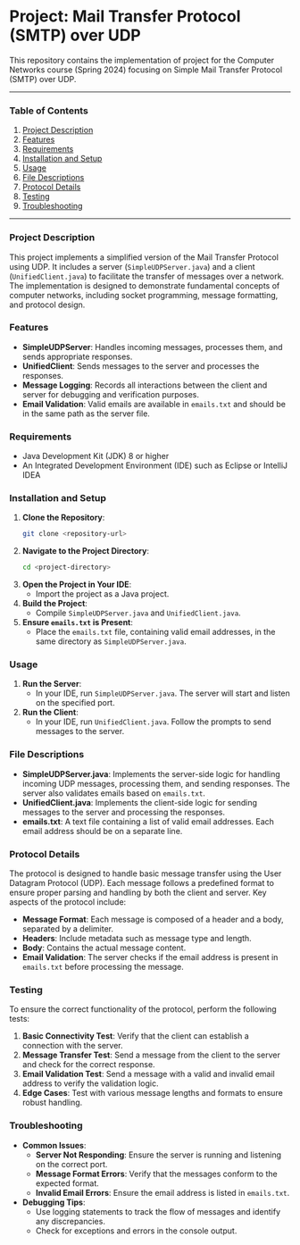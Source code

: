 # Project: Mail Transfer Protocol (SMTP) over UDP

This repository contains the implementation of project for the Computer Networks course (Spring 2024) focusing on Simple Mail Transfer Protocol (SMTP) over UDP.

---

### Table of Contents
1. [Project Description](#project-description)
2. [Features](#features)
3. [Requirements](#requirements)
4. [Installation and Setup](#installation-and-setup)
5. [Usage](#usage)
6. [File Descriptions](#file-descriptions)
7. [Protocol Details](#protocol-details)
8. [Testing](#testing)
9. [Troubleshooting](#troubleshooting)

---

### Project Description
This project implements a simplified version of the Mail Transfer Protocol using UDP. It includes a server (`SimpleUDPServer.java`) and a client (`UnifiedClient.java`) to facilitate the transfer of messages over a network. The implementation is designed to demonstrate fundamental concepts of computer networks, including socket programming, message formatting, and protocol design.

### Features
- **SimpleUDPServer**: Handles incoming messages, processes them, and sends appropriate responses.
- **UnifiedClient**: Sends messages to the server and processes the responses.
- **Message Logging**: Records all interactions between the client and server for debugging and verification purposes.
- **Email Validation**: Valid emails are available in `emails.txt` and should be in the same path as the server file.

### Requirements
- Java Development Kit (JDK) 8 or higher
- An Integrated Development Environment (IDE) such as Eclipse or IntelliJ IDEA

### Installation and Setup
1. **Clone the Repository**:
    ```sh
    git clone <repository-url>
    ```
2. **Navigate to the Project Directory**:
    ```sh
    cd <project-directory>
    ```
3. **Open the Project in Your IDE**:
    - Import the project as a Java project.
4. **Build the Project**:
    - Compile `SimpleUDPServer.java` and `UnifiedClient.java`.
5. **Ensure `emails.txt` is Present**:
    - Place the `emails.txt` file, containing valid email addresses, in the same directory as `SimpleUDPServer.java`.

### Usage
1. **Run the Server**:
    - In your IDE, run `SimpleUDPServer.java`. The server will start and listen on the specified port.
2. **Run the Client**:
    - In your IDE, run `UnifiedClient.java`. Follow the prompts to send messages to the server.

### File Descriptions
- **SimpleUDPServer.java**: Implements the server-side logic for handling incoming UDP messages, processing them, and sending responses. The server also validates emails based on `emails.txt`.
- **UnifiedClient.java**: Implements the client-side logic for sending messages to the server and processing the responses.
- **emails.txt**: A text file containing a list of valid email addresses. Each email address should be on a separate line.

### Protocol Details
The protocol is designed to handle basic message transfer using the User Datagram Protocol (UDP). Each message follows a predefined format to ensure proper parsing and handling by both the client and server. Key aspects of the protocol include:
- **Message Format**: Each message is composed of a header and a body, separated by a delimiter.
- **Headers**: Include metadata such as message type and length.
- **Body**: Contains the actual message content.
- **Email Validation**: The server checks if the email address is present in `emails.txt` before processing the message.

### Testing
To ensure the correct functionality of the protocol, perform the following tests:
1. **Basic Connectivity Test**: Verify that the client can establish a connection with the server.
2. **Message Transfer Test**: Send a message from the client to the server and check for the correct response.
3. **Email Validation Test**: Send a message with a valid and invalid email address to verify the validation logic.
4. **Edge Cases**: Test with various message lengths and formats to ensure robust handling.

### Troubleshooting
- **Common Issues**:
    - **Server Not Responding**: Ensure the server is running and listening on the correct port.
    - **Message Format Errors**: Verify that the messages conform to the expected format.
    - **Invalid Email Errors**: Ensure the email address is listed in `emails.txt`.
- **Debugging Tips**:
    - Use logging statements to track the flow of messages and identify any discrepancies.
    - Check for exceptions and errors in the console output.
